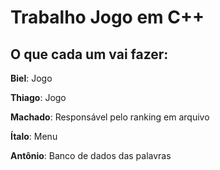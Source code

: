 # Trabalho Jogo em C++ #  
## O que cada um vai fazer: ##

**Biel**: Jogo

**Thiago**: Jogo

**Machado**: Responsável pelo ranking em arquivo

**Ítalo**: Menu

**Antônio**: Banco de dados das palavras

